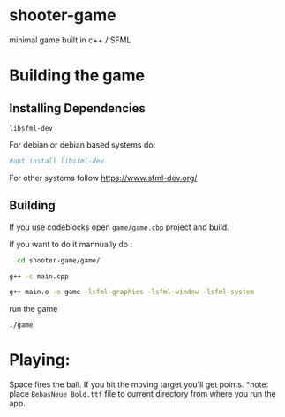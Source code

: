 # shooter-game
minimal game built in c++ / SFML

# Building the game
## Installing Dependencies
`libsfml-dev`

For debian or debian based systems do:
```sh
#apt install libsfml-dev
```
For other systems follow https://www.sfml-dev.org/

## Building
If you use codeblocks open `game/game.cbp` project and build.

If you want to do it mannually do :
```sh
  cd shooter-game/game/
```
```sh
g++ -c main.cpp
```
```sh
g++ main.o -o game -lsfml-graphics -lsfml-window -lsfml-system
```
run the game
```
./game
```

# Playing:
Space fires the ball. If you hit the moving target you'll get points.
*note: place `BebasNeue Bold.ttf` file to current directory from where you run the app.
